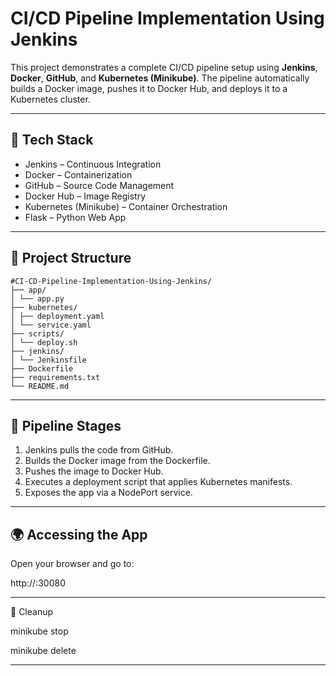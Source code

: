 # CI/CD Pipeline Implementation Using Jenkins

This project demonstrates a complete CI/CD pipeline setup using **Jenkins**, **Docker**, **GitHub**, and **Kubernetes (Minikube)**. The pipeline automatically builds a Docker image, pushes it to Docker Hub, and deploys it to a Kubernetes cluster.

---

## 🚀 Tech Stack

- Jenkins – Continuous Integration
- Docker – Containerization
- GitHub – Source Code Management
- Docker Hub – Image Registry
- Kubernetes (Minikube) – Container Orchestration
- Flask – Python Web App

---

## 📁 Project Structure

```
#CI-CD-Pipeline-Implementation-Using-Jenkins/
├── app/
│ └── app.py
├── kubernetes/
│ ├── deployment.yaml
│ └── service.yaml
├── scripts/
│ └── deploy.sh
├── jenkins/
│ └── Jenkinsfile
├── Dockerfile
├── requirements.txt
└── README.md
```
---

## 📌 Pipeline Stages

1. Jenkins pulls the code from GitHub.
2. Builds the Docker image from the Dockerfile.
3. Pushes the image to Docker Hub.
4. Executes a deployment script that applies Kubernetes manifests.
5. Exposes the app via a NodePort service.

---

## 🌍 Accessing the App

Open your browser and go to:

http://<your-ec2-public-ip>:30080

---

🧹 Cleanup

minikube stop

minikube delete

---
